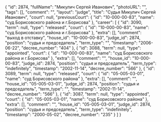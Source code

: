 {
    "id": 2874,
    "fullName": "Микулич Сергей Иванович",
    "photoURL": "",
    "tags": [],
    "comment": "",
    "layout": "judge",
    "title": "Судья Микулич Сергей Иванович",
    "court": null,
    "previousCourt": {
        "id": "10-000-00-83",
        "name": "суд Борисовского района и г.Борисова"
    },
    "career": [
        {
            "id": 3090,
            "term": null,
            "type": "released",
            "court": {
                "id": "10-000-00-83",
                "name": "суд Борисовского района и г.Борисова"
            },
            "extra": [],
            "comment": "выход в отставку",
            "house_id": "10-000-00-83",
            "judge_id": 2874,
            "position": "судья и председатель",
            "term_type": "",
            "timestamp": "2006-06-22",
            "decree_number": "404"
        },
        {
            "id": 3088,
            "term": null,
            "type": "appointed",
            "court": {
                "id": "10-000-00-83",
                "name": "суд Борисовского района и г.Борисова"
            },
            "extra": [],
            "comment": "",
            "house_id": "10-000-00-83",
            "judge_id": 2874,
            "position": "судья и председатель",
            "term_type": "indefinitely",
            "timestamp": "2002-11-14",
            "decree_number": "566"
        },
        {
            "id": 3089,
            "term": null,
            "type": "released",
            "court": {
                "id": "05-005-03-01",
                "name": "суд Борисовского района"
            },
            "extra": [],
            "comment": "",
            "house_id": "05-005-03-01",
            "judge_id": 2874,
            "position": "судья и председатель",
            "term_type": "",
            "timestamp": "2002-11-14",
            "decree_number": "566"
        },
        {
            "id": 3087,
            "term": null,
            "type": "appointed",
            "court": {
                "id": "05-005-03-01",
                "name": "суд Борисовского района"
            },
            "extra": [],
            "comment": "",
            "house_id": "05-005-03-01",
            "judge_id": 2874,
            "position": "судья и председатель",
            "term_type": "indefinitely",
            "timestamp": "2000-05-02",
            "decree_number": "235"
        }
    ]
}